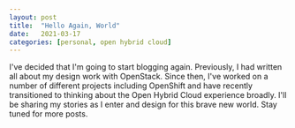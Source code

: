 ```yaml
---
layout: post
title:  "Hello Again, World"
date:   2021-03-17
categories: [personal, open hybrid cloud]
---
```

I've decided that I'm going to start blogging again. Previously, I had written all about my design work with OpenStack. Since then, I've worked on a number of different projects including OpenShift and have recently transitioned to thinking about the Open Hybrid Cloud experience broadly. I'll be sharing my stories as I enter and design for this brave new world. Stay tuned for more posts.
